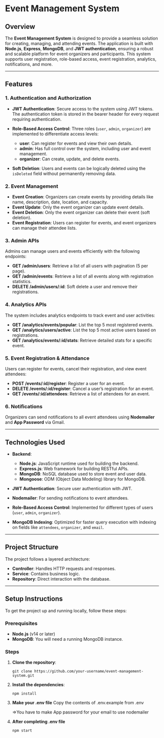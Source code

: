 # Event Management System

## Overview

The **Event Management System** is designed to provide a seamless solution for creating, managing, and attending events. The application is built with **Node.js**, **Express**, **MongoDB**, and **JWT authentication**, ensuring a robust and scalable platform for event organizers and participants. This system supports user registration, role-based access, event registration, analytics, notifications, and more.

---

## Features

### 1. **Authentication and Authorization**

- **JWT Authentication**: Secure access to the system using JWT tokens. The authentication token is stored in the bearer header for every request requiring authentication.
- **Role-Based Access Control**: Three roles (`user`, `admin`, `organizer`) are implemented to differentiate access levels:
  - **user**: Can register for events and view their own details.
  - **admin**: Has full control over the system, including user and event management.
  - **organizer**: Can create, update, and delete events.

- **Soft Deletion**: Users and events can be logically deleted using the `isDeleted` field without permanently removing data.

### 2. **Event Management**

- **Event Creation**: Organizers can create events by providing details like name, description, date, location, and capacity.
- **Event Update**: Only the event organizer can update event details.
- **Event Deletion**: Only the event organizer can delete their event (soft deletion).
- **Event Registration**: Users can register for events, and event organizers can manage their attendee lists.

### 3. **Admin APIs**

Admins can manage users and events efficiently with the following endpoints:
- **GET /admin/users**: Retrieve a list of all users with pagination (5 per page).
- **GET /admin/events**: Retrieve a list of all events along with registration statistics.
- **DELETE /admin/users/:id**: Soft delete a user and remove their registrations.

### 4. **Analytics APIs**

The system includes analytics endpoints to track event and user activities:
- **GET /analytics/events/popular**: List the top 5 most registered events.
- **GET /analytics/users/active**: List the top 5 most active users based on registrations.
- **GET /analytics/events/:id/stats**: Retrieve detailed stats for a specific event.

### 5. **Event Registration & Attendance**

Users can register for events, cancel their registration, and view event attendees:
- **POST /events/:id/register**: Register a user for an event.
- **DELETE /events/:id/register**: Cancel a user’s registration for an event.
- **GET /events/:id/attendees**: Retrieve a list of attendees for an event.

### 6. **Notifications**

Organizers can send notifications to all event attendees using **Nodemailer** and **App Password** via Gmail.

---

## Technologies Used

- **Backend**: 
  - **Node.js**: JavaScript runtime used for building the backend.
  - **Express.js**: Web framework for building RESTful APIs.
  - **MongoDB**: NoSQL database used to store event and user data.
  - **Mongoose**: ODM (Object Data Modeling) library for MongoDB.
  
- **JWT Authentication**: Secure user authentication with JWT.
- **Nodemailer**: For sending notifications to event attendees.
- **Role-Based Access Control**: Implemented for different types of users (`user`, `admin`, `organizer`).
- **MongoDB Indexing**: Optimized for faster query execution with indexing on fields like `attendees`, `organizer`, and `email`.

---

## Project Structure

The project follows a layered architecture:

- **Controller**: Handles HTTP requests and responses.
- **Service**: Contains business logic.
- **Repository**: Direct interaction with the database.

---

## Setup Instructions

To get the project up and running locally, follow these steps:

### Prerequisites

- **Node.js** (v14 or later)
- **MongoDB**: You will need a running MongoDB instance.

### Steps

1. **Clone the repository**:
   ```terminal
   git clone https://github.com/your-username/event-management-system.git
   
2. **Install the dependencies**:
    ```terminal
    npm install

3. **Make your .env file**
   Copy the contents of .env.example from .env

   =>You have to make App password for your email to use nodemailer

4. **After completing .env file**
   ```terminal
   npm start

   
